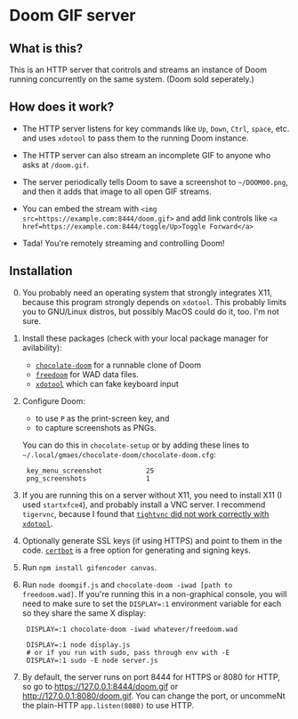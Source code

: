 # Doom GIF server

## What is this?

This is an HTTP server that controls and streams an instance of Doom running concurrently on the same system. (Doom sold seperately.)

## How does it work?

* The HTTP server listens for key commands like `Up`, `Down`, `Ctrl`, `space`, etc. and uses `xdotool` to pass them to the running Doom instance.

* The HTTP server can also stream an incomplete GIF to anyone who asks at `/doom.gif`.

* The server periodically tells Doom to save a screenshot to `~/DOOM00.png`, and then it adds that image to all open GIF streams.

* You can embed the stream with `<img src=https://example.com:8444/doom.gif>` and add link controls like `<a href=https://example.com:8444/toggle/Up>Toggle Forward</a>`

* Tada! You're remotely streaming and controlling Doom!  

## Installation

0. You probably need an operating system that strongly integrates X11, because this program strongly depends on `xdotool`. This probably limits you to GNU/Linux distros, but possibly MacOS could do it, too. I'm not sure.

1. Install these packages (check with your local package manager for avilability):

    * [`chocolate-doom`](https://www.chocolate-doom.org/wiki/index.php/Chocolate_Doom) for a runnable clone of Doom
    * [`freedoom`](https://freedoom.github.io/download.html) for WAD data files.
    * [`xdotool`](https://github.com/jordansissel/xdotool) which can fake keyboard input

2. Configure Doom:

    * to use `P` as the print-screen key, and
    * to capture screenshots as PNGs.
   
    You can do this in `chocolate-setup` or by adding these lines to `~/.local/gmaes/chocolate-doom/chocolate-doom.cfg`:

        key_menu_screenshot           25
        png_screenshots               1

4. If you are running this on a server without X11, you need to install X11 (I used `startxfce4`), and probably install a VNC server. I recommend `tigervnc`, because I found that [`tightvnc` did not work correctly with `xdotool`](https://github.com/jordansissel/xdotool/issues/126).

5. Optionally generate SSL keys (if using HTTPS) and point to them in the code. [`certbot`](https://certbot.eff.org/) is a free option for generating and signing keys.

6. Run `npm install gifencoder canvas`.
 
7. Run `node doomgif.js` and `chocolate-doom -iwad [path to freedoom.wad]`. If you're running this in a non-graphical console, you will need to make sure to set the `DISPLAY=:1` environment variable for each so they share the same X display:

        DISPLAY=:1 chocolate-doom -iwad whatever/freedoom.wad
        
        DISPLAY=:1 node display.js
        # or if you run with sudo, pass through env with -E
        DISPLAY=:1 sudo -E node server.js
        
8. By default, the server runs on port 8444 for HTTPS or 8080 for HTTP, so go to https://127.0.0.1:8444/doom.gif or http://127.0.0.1:8080/doom.gif. You can change the port, or uncommeNt the plain-HTTP `app.listen(8080)` to use HTTP.
